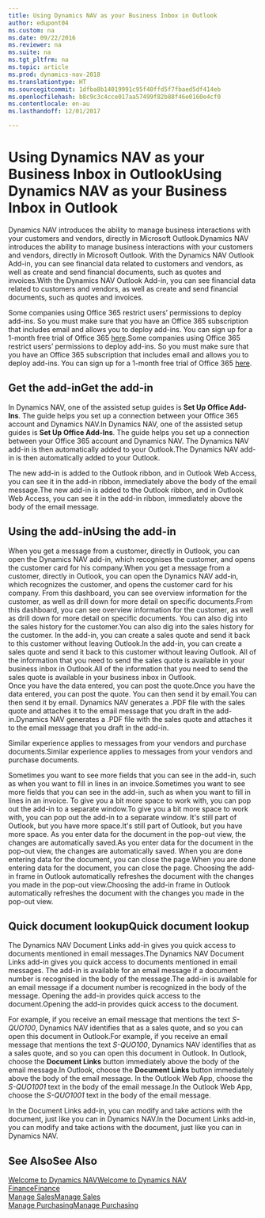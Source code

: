 ```yaml
---
title: Using Dynamics NAV as your Business Inbox in Outlook
author: edupont04
ms.custom: na
ms.date: 09/22/2016
ms.reviewer: na
ms.suite: na
ms.tgt_pltfrm: na
ms.topic: article
ms.prod: dynamics-nav-2018
ms.translationtype: HT
ms.sourcegitcommit: 1dfba8b14019991c95f40ffd5f7fbaed5df414eb
ms.openlocfilehash: b8c9c3c4cce017aa57499f82b88f46e0160e4cf0
ms.contentlocale: en-au
ms.lasthandoff: 12/01/2017

---
```


# <a name="using-dynamics-nav-as-your-business-inbox-in-outlook"></a><span data-ttu-id="9eec4-102">Using Dynamics NAV as your Business Inbox in Outlook</span><span class="sxs-lookup"><span data-stu-id="9eec4-102">Using Dynamics NAV as your Business Inbox in Outlook</span></span>
<span data-ttu-id="9eec4-103">Dynamics NAV introduces the ability to manage business interactions with your customers and vendors, directly in Microsoft Outlook.</span><span class="sxs-lookup"><span data-stu-id="9eec4-103">Dynamics NAV introduces the ability to manage business interactions with your customers and vendors, directly in Microsoft Outlook.</span></span> <span data-ttu-id="9eec4-104">With the Dynamics NAV Outlook Add-in, you can see financial data related to customers and vendors, as well as create and send financial documents, such as quotes and invoices.</span><span class="sxs-lookup"><span data-stu-id="9eec4-104">With the Dynamics NAV Outlook Add-in, you can see financial data related to customers and vendors, as well as create and send financial documents, such as quotes and invoices.</span></span>  

<span data-ttu-id="9eec4-105">Some companies using Office 365 restrict users’ permissions to deploy add-ins. So you must make sure that you have an Office 365 subscription that includes email and allows you to deploy add-ins. You can sign up for a 1-month free trial of Office 365 [here](https://products.office.com/try).</span><span class="sxs-lookup"><span data-stu-id="9eec4-105">Some companies using Office 365 restrict users’ permissions to deploy add-ins. So you must make sure that you have an Office 365 subscription that includes email and allows you to deploy add-ins. You can sign up for a 1-month free trial of Office 365 [here](https://products.office.com/try).</span></span>  

## <a name="get-the-add-in"></a><span data-ttu-id="9eec4-106">Get the add-in</span><span class="sxs-lookup"><span data-stu-id="9eec4-106">Get the add-in</span></span>
<span data-ttu-id="9eec4-107">In Dynamics NAV, one of the assisted setup guides is **Set Up Office Add-Ins**. The guide helps you  set up a connection between your Office 365 account and Dynamics NAV.</span><span class="sxs-lookup"><span data-stu-id="9eec4-107">In Dynamics NAV, one of the assisted setup guides is **Set Up Office Add-Ins**. The guide helps you  set up a connection between your Office 365 account and Dynamics NAV.</span></span> <span data-ttu-id="9eec4-108">The Dynamics NAV add-in is then automatically added to your Outlook.</span><span class="sxs-lookup"><span data-stu-id="9eec4-108">The Dynamics NAV add-in is then automatically added to your Outlook.</span></span>  

<span data-ttu-id="9eec4-109">The new add-in is added to the Outlook ribbon, and in Outlook Web Access, you can see it in the add-in ribbon, immediately above the body of the email message.</span><span class="sxs-lookup"><span data-stu-id="9eec4-109">The new add-in is added to the Outlook ribbon, and in Outlook Web Access, you can see it in the add-in ribbon, immediately above the body of the email message.</span></span>  

## <a name="using-the-add-in"></a><span data-ttu-id="9eec4-110">Using the add-in</span><span class="sxs-lookup"><span data-stu-id="9eec4-110">Using the add-in</span></span>
<span data-ttu-id="9eec4-111">When you get a message from a customer, directly in Outlook, you can open the Dynamics NAV add-in, which recognises the customer, and opens the customer card for his company.</span><span class="sxs-lookup"><span data-stu-id="9eec4-111">When you get a message from a customer, directly in Outlook, you can open the Dynamics NAV add-in, which recognizes the customer, and opens the customer card for his company.</span></span> <span data-ttu-id="9eec4-112">From this dashboard, you can see overview information for the customer, as well as drill down for more detail on specific documents.</span><span class="sxs-lookup"><span data-stu-id="9eec4-112">From this dashboard, you can see overview information for the customer, as well as drill down for more detail on specific documents.</span></span> <span data-ttu-id="9eec4-113">You can also dig into the sales history for the customer.</span><span class="sxs-lookup"><span data-stu-id="9eec4-113">You can also dig into the sales history for the customer.</span></span>
<span data-ttu-id="9eec4-114">In the add-in, you can create a sales quote and send it back to this customer without leaving Outlook.</span><span class="sxs-lookup"><span data-stu-id="9eec4-114">In the add-in, you can create a sales quote and send it back to this customer without leaving Outlook.</span></span> <span data-ttu-id="9eec4-115">All of the information that you need to send the sales quote is available in your business inbox in Outlook.</span><span class="sxs-lookup"><span data-stu-id="9eec4-115">All of the information that you need to send the sales quote is available in your business inbox in Outlook.</span></span>  
<span data-ttu-id="9eec4-116">Once you have the data entered, you can post the quote.</span><span class="sxs-lookup"><span data-stu-id="9eec4-116">Once you have the data entered, you can post the quote.</span></span> <span data-ttu-id="9eec4-117">You can then send it by email.</span><span class="sxs-lookup"><span data-stu-id="9eec4-117">You can then send it by email.</span></span> <span data-ttu-id="9eec4-118">Dynamics NAV generates a .PDF file with the sales quote and attaches it to the email message that you draft in the add-in.</span><span class="sxs-lookup"><span data-stu-id="9eec4-118">Dynamics NAV generates a .PDF file with the sales quote and attaches it to the email message that you draft in the add-in.</span></span>  

<span data-ttu-id="9eec4-119">Similar experience applies to messages from your vendors and purchase documents.</span><span class="sxs-lookup"><span data-stu-id="9eec4-119">Similar experience applies to messages from your vendors and purchase documents.</span></span>  

<span data-ttu-id="9eec4-120">Sometimes you want to see more fields that you can see in the add-in, such as when you want to fill in lines in an invoice.</span><span class="sxs-lookup"><span data-stu-id="9eec4-120">Sometimes you want to see more fields that you can see in the add-in, such as when you want to fill in lines in an invoice.</span></span> <span data-ttu-id="9eec4-121">To give you a bit more space to work with, you can pop out the add-in to a separate window.</span><span class="sxs-lookup"><span data-stu-id="9eec4-121">To give you a bit more space to work with, you can pop out the add-in to a separate window.</span></span> <span data-ttu-id="9eec4-122">It's still part of Outlook, but you have more space.</span><span class="sxs-lookup"><span data-stu-id="9eec4-122">It's still part of Outlook, but you have more space.</span></span> <span data-ttu-id="9eec4-123">As you enter data for the document in the pop-out view, the changes are automatically saved.</span><span class="sxs-lookup"><span data-stu-id="9eec4-123">As you enter data for the document in the pop-out view, the changes are automatically saved.</span></span> <span data-ttu-id="9eec4-124">When you are done entering data for the document, you can close the page.</span><span class="sxs-lookup"><span data-stu-id="9eec4-124">When you are done entering data for the document, you can close the page.</span></span> <span data-ttu-id="9eec4-125">Choosing the add-in frame in Outlook automatically refreshes the document with the changes you made in the pop-out view.</span><span class="sxs-lookup"><span data-stu-id="9eec4-125">Choosing the add-in frame in Outlook automatically refreshes the document with the changes you made in the pop-out view.</span></span>  

## <a name="quick-document-lookup"></a><span data-ttu-id="9eec4-126">Quick document lookup</span><span class="sxs-lookup"><span data-stu-id="9eec4-126">Quick document lookup</span></span>
<span data-ttu-id="9eec4-127">The Dynamics NAV Document Links add-in gives you quick access to documents mentioned in email messages.</span><span class="sxs-lookup"><span data-stu-id="9eec4-127">The Dynamics NAV Document Links add-in gives you quick access to documents mentioned in email messages.</span></span> <span data-ttu-id="9eec4-128">The add-in is available for an email message if a document number is recognised in the body of the message.</span><span class="sxs-lookup"><span data-stu-id="9eec4-128">The add-in is available for an email message if a document number is recognized in the body of the message.</span></span> <span data-ttu-id="9eec4-129">Opening the add-in provides quick access to the document.</span><span class="sxs-lookup"><span data-stu-id="9eec4-129">Opening the add-in provides quick access to the document.</span></span>  

<span data-ttu-id="9eec4-130">For example, if you receive an email message that mentions the text *S-QUO100*, Dynamics NAV identifies that as a sales quote, and so you can open this document in Outlook.</span><span class="sxs-lookup"><span data-stu-id="9eec4-130">For example, if you receive an email message that mentions the text *S-QUO100*, Dynamics NAV identifies that as a sales quote, and so you can open this document in Outlook.</span></span> <span data-ttu-id="9eec4-131">In Outlook, choose the **Document Links** button immediately above the body of the email message.</span><span class="sxs-lookup"><span data-stu-id="9eec4-131">In Outlook, choose the **Document Links** button immediately above the body of the email message.</span></span> <span data-ttu-id="9eec4-132">In the Outlook Web App, choose the *S-QUO1001* text in the body of the email message.</span><span class="sxs-lookup"><span data-stu-id="9eec4-132">In the Outlook Web App, choose the *S-QUO1001* text in the body of the email message.</span></span>  

<span data-ttu-id="9eec4-133">In the Document Links add-in, you can modify and take actions with the document, just like you can in Dynamics NAV.</span><span class="sxs-lookup"><span data-stu-id="9eec4-133">In the Document Links add-in, you can modify and take actions with the document, just like you can in Dynamics NAV.</span></span>

## <a name="see-also"></a><span data-ttu-id="9eec4-134">See Also</span><span class="sxs-lookup"><span data-stu-id="9eec4-134">See Also</span></span>
[<span data-ttu-id="9eec4-135">Welcome to Dynamics NAV</span><span class="sxs-lookup"><span data-stu-id="9eec4-135">Welcome to Dynamics NAV</span></span>](across-get-started.md)  
[<span data-ttu-id="9eec4-136">Finance</span><span class="sxs-lookup"><span data-stu-id="9eec4-136">Finance</span></span>](finance.md)  
[<span data-ttu-id="9eec4-137">Manage Sales</span><span class="sxs-lookup"><span data-stu-id="9eec4-137">Manage Sales</span></span>](sales-manage-sales.md)  
[<span data-ttu-id="9eec4-138">Manage Purchasing</span><span class="sxs-lookup"><span data-stu-id="9eec4-138">Manage Purchasing</span></span>](purchasing-manage-purchasing.md)  

